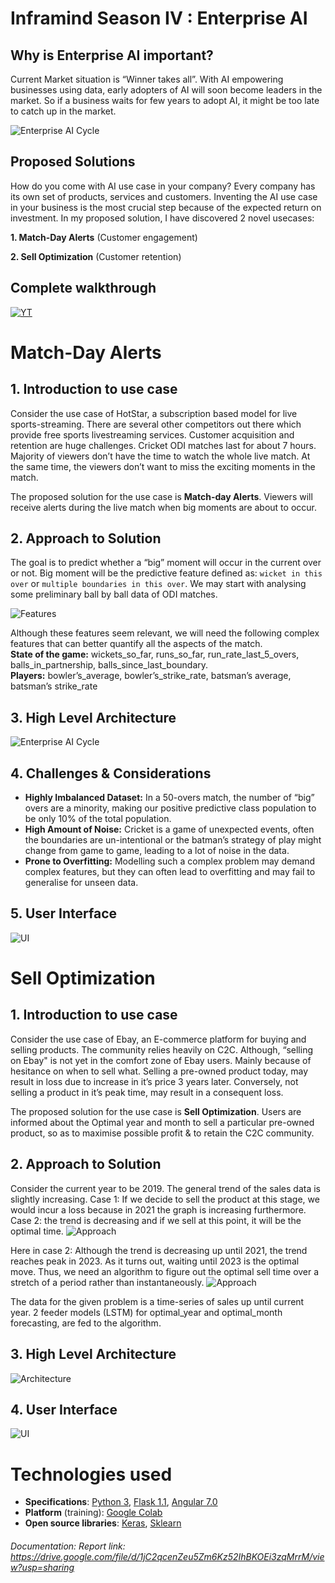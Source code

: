 # Inframind Season IV : Enterprise AI 
## Why is Enterprise AI important? 
Current Market situation is “Winner takes all”. 
With AI empowering businesses using data, early adopters of AI
will soon become leaders in the market. So if a business waits
for few years to adopt AI, it might be too late to catch up in
the market.

![Enterprise AI Cycle](https://github.com/aniket-somwanshi/inframind-enterprise-ai/blob/master/Resources/motivation.png)

## Proposed Solutions
How do you come with AI use case in your company? Every
company has its own set of products, services and
customers. Inventing the AI use case in your business is
the most crucial step because of the expected return on
investment.
In my proposed solution, I have discovered 2 novel usecases:

**1. Match-Day Alerts** (Customer engagement)

**2. Sell Optimization** (Customer retention)

## Complete walkthrough
[![YT](https://github.com/aniket-somwanshi/inframind-enterprise-ai/blob/master/Resources/yt_preview.png)](https://www.youtube.com/watch?v=a8Sp6CAd08Q)

# Match-Day Alerts
## 1. Introduction to use case
Consider the use case of HotStar, a subscription based
model for live sports-streaming. There are several other
competitors out there which provide free sports livestreaming services. Customer acquisition and retention
are huge challenges. Cricket ODI matches last for about 7
hours. Majority of viewers don’t have the time to watch
the whole live match. At the same time, the viewers don’t
want to miss the exciting moments in the match.

The proposed solution for the use case is **Match-day
Alerts**. Viewers will receive alerts during the live
match when big moments are about to occur.


## 2. Approach to Solution
The goal is to predict whether a “big” moment will occur in the current
over or not. Big moment will be the predictive feature defined as:
`wicket in this over` or `multiple boundaries in this over`.
We may start with analysing some preliminary ball by ball data of ODI
matches.

![Features](https://github.com/aniket-somwanshi/inframind-enterprise-ai/blob/master/Resources/md_features.png)

Although these features seem relevant, we will need the following complex features that can better
quantify all the aspects of the match.  
**State of the game:** wickets_so_far, runs_so_far, run_rate_last_5_overs,
balls_in_partnership, balls_since_last_boundary.  
**Players:** bowler’s_average, bowler’s_strike_rate, batsman’s average,
batsman’s strike_rate


## 3. High Level Architecture
![Enterprise AI Cycle](https://github.com/aniket-somwanshi/inframind-enterprise-ai/blob/master/Resources/md_architecture.png)


## 4. Challenges & Considerations
- **Highly Imbalanced Dataset:**
  In a 50-overs match, the number of “big” overs are a minority,
  making our positive predictive class population to be only 10% of the total population.    
- **High Amount of Noise:**
  Cricket is a game of unexpected events, often the boundaries are
  un-intentional or the batman’s strategy of play might change from
  game to game, leading to a lot of noise in the data.  
- **Prone to Overfitting:**
  Modelling such a complex problem may demand complex features, but
  they can often lead to overfitting and may fail to generalise for
  unseen data.


## 5. User Interface
![UI](https://github.com/aniket-somwanshi/inframind-enterprise-ai/blob/master/Resources/ui_md_2.png)


# Sell Optimization
## 1. Introduction to use case
Consider the use case of Ebay, an E-commerce platform for
buying and selling products. The community relies heavily
on C2C. Although, “selling on Ebay" is not yet in the
comfort zone of Ebay users. Mainly because of hesitance on
when to sell what. Selling a pre-owned product today, may
result in loss due to increase in it’s price 3 years
later. Conversely, not selling a product in it’s peak
time, may result in a consequent loss.

The proposed solution for the use case is **Sell
Optimization**. Users are informed about the Optimal year
and month to sell a particular pre-owned product, so as to
maximise possible profit & to retain the C2C community.

## 2. Approach to Solution
Consider the current year to be 2019. The general trend
of the sales data is slightly increasing. Case 1: If we
decide to sell the product at this stage, we would incur
a loss because in 2021 the graph is increasing
furthermore. Case 2: the trend is decreasing and if we
sell at this point, it will be the optimal time.
![Approach](https://github.com/aniket-somwanshi/inframind-enterprise-ai/blob/master/Resources/so_report_1.png)

Here in case 2: Although the trend is decreasing up until
2021, the trend reaches peak in 2023. As it turns out,
waiting until 2023 is the optimal move.
Thus, we need an algorithm to figure out the optimal sell
time over a stretch of a period rather than instantaneously. 
![Approach](https://github.com/aniket-somwanshi/inframind-enterprise-ai/blob/master/Resources/so_report_2.png)

The data for the given problem is a time-series of sales up
until current year. 2 feeder models (LSTM) for optimal_year
and optimal_month forecasting, are fed to the algorithm.

## 3. High Level Architecture
![Architecture](https://github.com/aniket-somwanshi/inframind-enterprise-ai/blob/master/Resources/so_architecture.png)

## 4. User Interface
![UI](https://github.com/aniket-somwanshi/inframind-enterprise-ai/blob/master/Resources/ui_so_6.png)



# Technologies used
- **Specifications**: [Python 3](https://www.python.org/download/releases/3.0/), [Flask 1.1](https://flask.palletsprojects.com/en/1.1.x/), [Angular 7.0](https://angular.io/)
- **Platform** (training): [Google Colab](https://colab.research.google.com/)
- **Open source libraries**: [Keras](https://keras.io/getting_started/), [Sklearn](https://scikit-learn.org/)

###### Documentation: Report link: https://drive.google.com/file/d/1jC2qcenZeu5Zm6Kz52IhBKOEi3zqMrrM/view?usp=sharing
